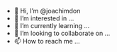 - 👋 Hi, I’m @joachimdon
- 👀 I’m interested in ...
- 🌱 I’m currently learning ...
- 💞️ I’m looking to collaborate on ...
- 📫 How to reach me ...

<!---
joachimdon/joachimdon is a ✨ special ✨ repository because its `README.md` (this file) appears on your GitHub profile.
You can click the Preview link to take a look at your changes.
--->
